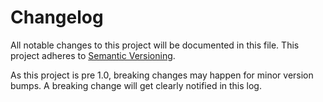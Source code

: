 # Changelog

All notable changes to this project will be documented in this
file.  This project adheres to [Semantic Versioning](http://semver.org/).

As this project is pre 1.0, breaking changes may happen for minor version
bumps.  A breaking change will get clearly notified in this log.

[v0.1.1]: https://github.com/paydex-core/paydex-go/horizon/compare/v0.1.0...v0.1.1
